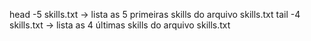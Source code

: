 head -5 skills.txt -> lista as 5 primeiras skills do arquivo skills.txt
tail -4 skills.txt -> lista as 4 últimas skills do arquivo skills.txt

